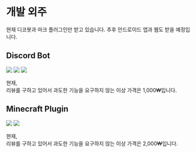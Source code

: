 # 개발 외주
현재 디코봇과 마크 플러그인만 받고 있습니다.
추후 안드로이드 앱과 웹도 받을 예정입니다.

## Discord Bot
<img src="https://img.shields.io/badge/typescript-3178C6?style=for-the-badge&logo=typescript&logoColor=white"> <img src="https://img.shields.io/badge/discord.js-5865F2?style=for-the-badge&logo=discord&logoColor=white"> <img src="https://img.shields.io/badge/mysql-4479A1?style=for-the-badge&logo=mysql&logoColor=white">

현재, 
<br>
리뷰를 구하고 있어서 과도한 기능을 요구하지 않는 이상 가격은 1,000₩입니다.

## Minecraft Plugin
<img src="https://img.shields.io/badge/papermc-62B47A?style=for-the-badge&logo=minecraft&logoColor=black"> <img src="https://img.shields.io/badge/kotlin-7F52FF?style=for-the-badge&logo=kotlin&logoColor=white">

현재, 
<br>
리뷰를 구하고 있어서 과도한 기능을 요구하지 않는 이상 가격은 2,000₩입니다.
